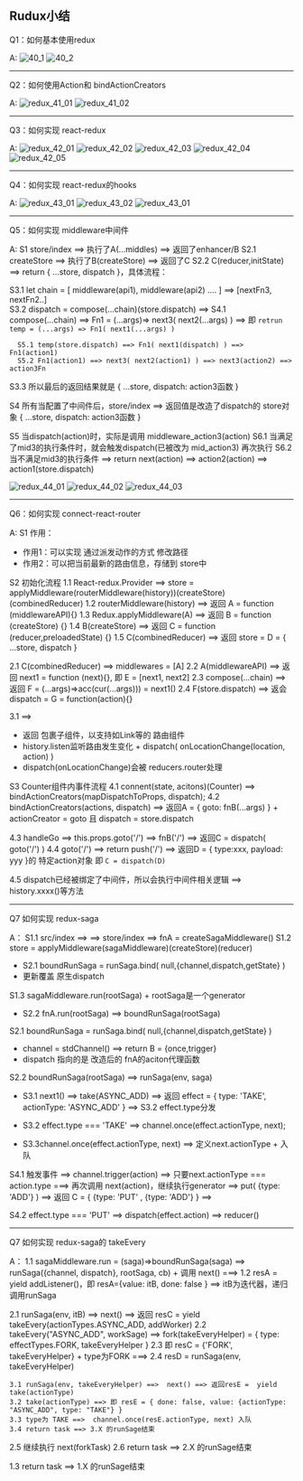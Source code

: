 ## Rudux小结

Q1：如何基本使用redux

A:
![40_1](https://s4.ax1x.com/2022/02/10/HtzQeO.png)
![40_2](https://s4.ax1x.com/2022/02/10/HtzU6P.png)

-----------------------------
Q2：如何使用Action和 bindActionCreators

A:
![redux_41_01](https://s4.ax1x.com/2022/02/14/HcE1zQ.png)
![redux_41_02](https://s4.ax1x.com/2022/02/14/HcEbwt.png)

-----------------------------
Q3：如何实现 react-redux

A:
![redux_42_01](https://s4.ax1x.com/2022/02/14/HcVxN6.jpg)
![redux_42_02](https://s4.ax1x.com/2022/02/14/HcZu8S.jpg)
![redux_42_03](https://s4.ax1x.com/2022/02/14/HcZY5V.jpg)
![redux_42_04](https://s4.ax1x.com/2022/02/14/HcZDbR.jpg)
![redux_42_05](https://s4.ax1x.com/2022/02/14/HcZWxe.jpg)

-----------------------------
Q4：如何实现 react-redux的hooks

A:
![redux_43_01](https://s4.ax1x.com/2022/02/14/HcemZR.png)
![redux_43_02](https://s4.ax1x.com/2022/02/14/HceMi6.png)
![redux_43_01](https://s4.ax1x.com/2022/02/14/HceNdI.png)

-----------------------------
Q5：如何实现 middleware中间件

A:
S1    store/index ==> 执行了A(...middles) ==> 返回了enhancer/B
S2.1  createStore ==> 执行了B(createStore) ==> 返回了C
S2.2 C(reducer,initState) ==>  return { ...store, dispatch }，具体流程：

  S3.1 let chain = [ middleware(api1), middleware(api2) .... ] ==>  [nextFn3, nextFn2..]  
  S3.2 dispatch = compose(...chain)(store.dispatch) ==> 
    S4.1 compose(...chain) ==> Fn1 =  (...args)=> next3( next2(...args) ) ==> 
    即 `retrun temp = (...args) => Fn1( next1(...args) )`
    
      S5.1 temp(store.dispatch) ==> Fn1( next1(dispatch) ) ==> Fn1(action1)
      S5.2 Fn1(action1) ==> next3( next2(action1) ) ==> next3(action2) ==> action3Fn

  S3.3 所以最后的返回结果就是 { ...store, dispatch: action3函数 }

S4 所有当配置了中间件后，store/index ==> 返回值是改造了dispatch的 store对象 { ...store, dispatch: action3函数 }

S5 当dispatch(action)时，实际是调用 middleware_action3(action)
  S6.1 当满足了mid3的执行条件时，就会触发dispatch(已被改为 mid_action3) 再次执行
  S6.2 当不满足mid3的执行条件 ==> return next(action) ==> action2(action) ==> action1(store.dispatch)

![redux_44_01](https://s4.ax1x.com/2022/02/15/H2N60I.png)
![redux_44_02](https://s4.ax1x.com/2022/02/15/H2N7Bn.png)
![redux_44_03](https://s4.ax1x.com/2022/02/15/H2Nxc4.jpg)

-----------------------------
Q6：如何实现 connect-react-router

A:
S1 作用：
  - 作用1：可以实现 通过派发动作的方式 修改路径
  - 作用2：可以把当前最新的路由信息，存储到 store中

S2 初始化流程
1.1  React-redux.Provider ==> store = applyMiddleware(routerMiddleware(history))(createStore)(combinedReducer)
  1.2 routerMiddleware(history) ==> 返回 A = function (middlewareAPI){}
  1.3 Redux.applyMiddleware(A) ==> 返回 B = function (createStore) {}
  1.4 B(createStore) ==> 返回 C = function (reducer,preloadedState) {}
  1.5 C(combinedReducer) ==> 返回 store = D =  { ...store, dispatch }

2.1 C(combinedReducer) ==> middlewares = [A]
  2.2 A(middlewareAPI) ==> 返回 next1 =  function (next){}, 即 E = [next1, next2]
  2.3 compose(...chain) ==> 返回 F = (...args)=>acc(cur(...args))) = next1()
  2.4 F(store.dispatch) ==> 返会 dispatch = G =  function(action){}


3.1 <ConnectedRouter history /> ==> 
  - 返回 <Router history={history}>包裹子组件，以支持如Link等的 路由组件
  - history.listen监听路由发生变化 + dispatch( onLocationChange(location, action) )
  - dispatch(onLocationChange)会被 reducers.router处理


S3 Counter组件内事件流程
4.1 connent(state, acitons)(Counter) ==>  bindActionCreators(mapDispatchToProps, dispatch);
  4.2 bindActionCreators(actions, dispatch) ==> 返回A = { goto: fnB(...args) } +           actionCreator = goto 且  dispatch = store.dispatch

4.3 handleGo ==> this.props.goto('/') ==> fnB('/') ==> 返回C = dispatch( goto('/') )
  4.4 goto('/') ==> return push('/') ==> 返回D = { type:xxx, payload: yyy }的 特定action对象
即 `C = dispatch(D)`

4.5 dispatch已经被绑定了中间件，所以会执行中间件相关逻辑 ==> history.xxxx()等方法
 
 -----------------------------
Q7 如何实现 redux-saga

A：
S1.1  src/index ==> <Provider store={store}> ==> store/index ==> fnA = createSagaMiddleware() 
S1.2  store = applyMiddleware(sagaMiddleware)(createStore)(reducer) 
  - S2.1 boundRunSaga = runSaga.bind( null,{channel,dispatch,getState} )
  - 更新覆盖 原生dispatch

S1.3 sagaMiddleware.run(rootSaga) + rootSaga是一个generator
  - S2.2  fnA.run(rootSaga) ==> boundRunSaga(rootSaga)


S2.1  boundRunSaga = runSaga.bind( null,{channel,dispatch,getState} )
  - channel = stdChannel() ==> return B = {once,trigger}
  - dispatch 指向的是 改造后的 fnA的aciton代理函数

S2.2 boundRunSaga(rootSaga) ==> runSaga(env, saga)
  - S3.1  next1() ==>  take(ASYNC_ADD) ==> 返回 effect = { type: 'TAKE',  actionType: 'ASYNC_ADD' } ==> S3.2 effect.type分发

  - S3.2 effect.type === 'TAKE' ==>   channel.once(effect.actionType, next);

  - S3.3channel.once(effect.actionType, next) ==> 定义next.actionType + 入队
  
S4.1 触发事件 ==> channel.trigger(action) ==> 只要next.actionType ===  action.type ===>  再次调用 next(action)，继续执行generator ==>  put( {type: 'ADD'} ) ==> 返回 C = { {type: 'PUT' , {type: 'ADD'} } ==> 

S4.2 effect.type === 'PUT' ==> dispatch(effect.action) ==> reducer()


 -----------------------------
Q7 如何实现 redux-saga的 takeEvery

A：
1.1 sagaMiddleware.run = (saga)=>boundRunSaga(saga) ==> runSaga({channel, dispatch}, rootSaga, cb) + 调用 next() ===> 
1.2 resA = yield addListener()，即 resA={value: itB, done: false } ==> itB为迭代器，递归调用runSaga 

  2.1 runSaga(env, itB) ==> next() ==> 返回 resC = yield takeEvery(actionTypes.ASYNC_ADD, addWorker)
  2.2 takeEvery("ASYNC_ADD", workSage) ==> fork(takeEveryHelper) = { type: effectTypes.FORK, takeEveryHelper }
  2.3 即 resC = {'FORK', takeEveryHelper} +  type为FORK ===>
  2.4 resD = runSaga(env, takeEveryHelper)

    3.1 runSaga(env, takeEveryHelper) ==>  next() ==> 返回resE =  yield take(actionType)
    3.2 take(actionType) ==> 即 resE = { done: false, value: {actionType: "ASYNC_ADD", type: "TAKE"} }
    3.3 type为 TAKE ==>  channel.once(resE.actionType, next) 入队
    3.4 return task ==> 3.X 的runSage结束

  2.5 继续执行 next(forkTask)
  2.6 return task ==> 2.X 的runSage结束

1.3 return task ==> 1.X 的runSage结束




